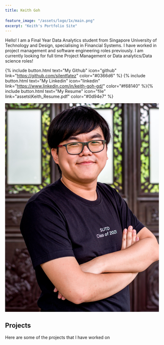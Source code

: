 ```yaml
---
title: Keith Goh

feature_image: "/assets/logo/1x/main.png"
excerpt: "Keith's Portfolio Site"
---
```


Hello! I am a Final Year Data Analytics student from Singapore University of Technology and Design, specialising in Financial Systems. I have worked in project management and software engineering roles previously. I am currently looking for full time Project Management or Data analytics/Data science roles!

{% include button.html text="My Github" icon="github" link="https://github.com/silentfatez" color="#0366d6" %} {% include button.html text="My Linkedin" icon="linkedin" link="https://www.linkedin.com/in/keith-goh-gd/" color="#f68140" %}{% include button.html text="My Resume" icon="file" link="assets\Keith_Resume.pdf" color="#0d94e7" %}


![](assets\pictures\IMGP1288_1.jpg)

## Projects
Here are some of the projects that I have worked on